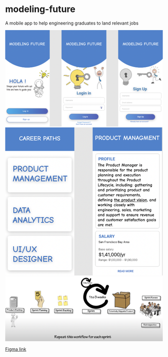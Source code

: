 # modeling-future

A mobile app to help engineering graduates to land relevant jobs

![screen1,2,3](Screenshot1.png)
![screen4,5](Screenshot2.png)
![scrum](ScrumPlanning.png)

[Figma link](https://www.figma.com/file/o4p1B1HpPgwoFia9io8w2C/Education-(Community)?node-id=0%3A1&t=QpzBHMaRX2yk7zlR-1)

